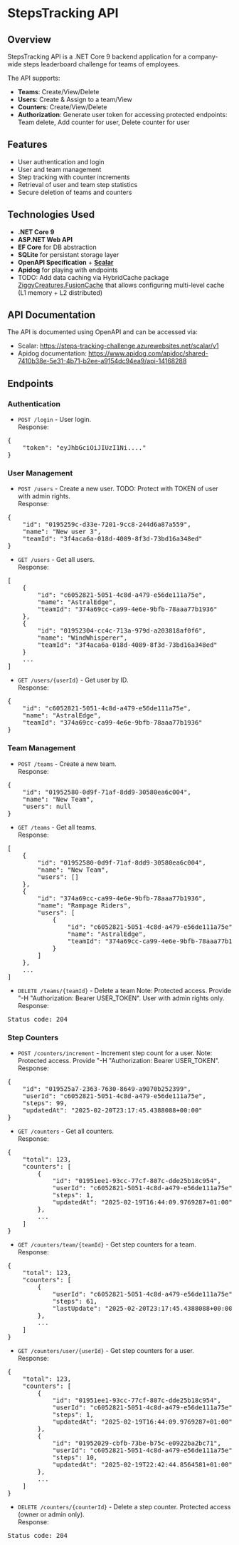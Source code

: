 # StepsTracking API

## Overview

StepsTracking API is a .NET Core 9 backend application for a company-wide steps leaderboard challenge for teams of employees.

The API supports:

- **Teams**: Create/View/Delete
- **Users**: Create & Assign to a team/View
- **Counters**: Create/View/Delete
- **Authorization**: Generate user token for accessing protected endpoints: Team delete, Add counter for user, Delete counter for user

## Features

- User authentication and login
- User and team management
- Step tracking with counter increments
- Retrieval of user and team step statistics
- Secure deletion of teams and counters

## Technologies Used

- **.NET Core 9**
- **ASP.NET Web API**
- **EF Core** for DB abstraction
- **SQLite** for persistant storage layer
- **OpenAPI Specification** + **[Scalar](https://github.com/ScalaR/ScalaR)**
- **Apidog** for playing with endpoints
- TODO: Add data caching via HybridCache package [ZiggyCreatures.FusionCache](https://github.com/ZiggyCreatures/FusionCache) that allows configuring multi-level cache (L1 memory + L2 distributed)

## API Documentation

The API is documented using OpenAPI and can be accessed via:

- Scalar: <https://steps-tracking-challenge.azurewebsites.net/scalar/v1>
- Apidog documentation: <https://www.apidog.com/apidoc/shared-7410b38e-5e31-4b71-b2ee-a9154dc94ea9/api-14168288>

## Endpoints

### Authentication

- `POST /login` - User login.\
Response:
<pre>
{
    "token": "eyJhbGciOiJIUzI1Ni...."
}
</pre>

### User Management

- `POST /users` - Create a new user. TODO: Protect with TOKEN of user with admin rights.\
Response:
<pre>
{
    "id": "0195259c-d33e-7201-9cc8-244d6a87a559",
    "name": "New user 3",
    "teamId": "3f4aca6a-018d-4089-8f3d-73bd16a348ed"
}
</pre>
- `GET /users` - Get all users.\
Response:
<pre>
[
    {
        "id": "c6052821-5051-4c8d-a479-e56de111a75e",
        "name": "AstralEdge",
        "teamId": "374a69cc-ca99-4e6e-9bfb-78aaa77b1936"
    },
    {
        "id": "01952304-cc4c-713a-979d-a203818af0f6",
        "name": "WindWhisperer",
        "teamId": "3f4aca6a-018d-4089-8f3d-73bd16a348ed"
    }
    ...
]
</pre>
- `GET /users/{userId}` - Get user by ID.\
Response:
<pre>
{
    "id": "c6052821-5051-4c8d-a479-e56de111a75e",
    "name": "AstralEdge",
    "teamId": "374a69cc-ca99-4e6e-9bfb-78aaa77b1936"
}
</pre>

### Team Management

- `POST /teams` - Create a new team.\
Response:
<pre>
{
    "id": "01952580-0d9f-71af-8dd9-30580ea6c004",
    "name": "New Team",
    "users": null
}
</pre>
- `GET /teams` - Get all teams.\
Response:
<pre>
[
    {
        "id": "01952580-0d9f-71af-8dd9-30580ea6c004",
        "name": "New Team",
        "users": []
    },
    {
        "id": "374a69cc-ca99-4e6e-9bfb-78aaa77b1936",
        "name": "Rampage Riders",
        "users": [
            {
                "id": "c6052821-5051-4c8d-a479-e56de111a75e",
                "name": "AstralEdge",
                "teamId": "374a69cc-ca99-4e6e-9bfb-78aaa77b1936"
            }
        ]
    },
    ...
]
</pre>
- `DELETE /teams/{teamId}` - Delete a team Note: Protected access. Provide "-H "Authorization: Bearer USER_TOKEN". User with admin rights only.\
Response:
<pre>
Status code: 204
</pre>

### Step Counters

- `POST /counters/increment` - Increment step count for a user. Note: Protected access. Provide "-H "Authorization: Bearer USER_TOKEN".\
Response:
<pre>
{
    "id": "019525a7-2363-7630-8649-a9070b252399",
    "userId": "c6052821-5051-4c8d-a479-e56de111a75e",
    "steps": 99,
    "updatedAt": "2025-02-20T23:17:45.4388088+00:00"
}
</pre>
- `GET /counters` - Get all counters.\
Response:
<pre>
{
    "total": 123,
    "counters": [
        {
            "id": "01951ee1-93cc-77cf-807c-dde25b18c954",
            "userId": "c6052821-5051-4c8d-a479-e56de111a75e",
            "steps": 1,
            "updatedAt": "2025-02-19T16:44:09.9769287+01:00"
        },
        ...
    ]
}
</pre>
- `GET /counters/team/{teamId}` - Get step counters for a team.\
Response:
<pre>
{
    "total": 123,
    "counters": [
        {
            "userId": "c6052821-5051-4c8d-a479-e56de111a75e",
            "steps": 61,
            "lastUpdate": "2025-02-20T23:17:45.4388088+00:00"
        },
        ...
    ]
}
</pre>
- `GET /counters/user/{userId}` - Get step counters for a user.\
Response:
<pre>
{
    "total": 123,
    "counters": [
        {
            "id": "01951ee1-93cc-77cf-807c-dde25b18c954",
            "userId": "c6052821-5051-4c8d-a479-e56de111a75e",
            "steps": 1,
            "updatedAt": "2025-02-19T16:44:09.9769287+01:00"
        },
        {
            "id": "01952029-cbfb-73be-b75c-e0922ba2bc71",
            "userId": "c6052821-5051-4c8d-a479-e56de111a75e",
            "steps": 10,
            "updatedAt": "2025-02-19T22:42:44.8564581+01:00"
        },
        ...
    ]
}
</pre>
- `DELETE /counters/{counterId}` - Delete a step counter. Protected access (owner or admin only).\
Response:
<pre>
Status code: 204
</pre>
